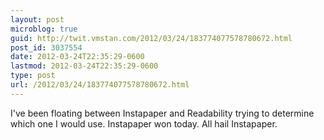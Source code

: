 ```yaml
---
layout: post
microblog: true
guid: http://twit.vmstan.com/2012/03/24/183774077578780672.html
post_id: 3037554
date: 2012-03-24T22:35:29-0600
lastmod: 2012-03-24T22:35:29-0600
type: post
url: /2012/03/24/183774077578780672.html
---
```

I've been floating between Instapaper and Readability trying to determine which one I would use. Instapaper won today. All hail Instapaper.
